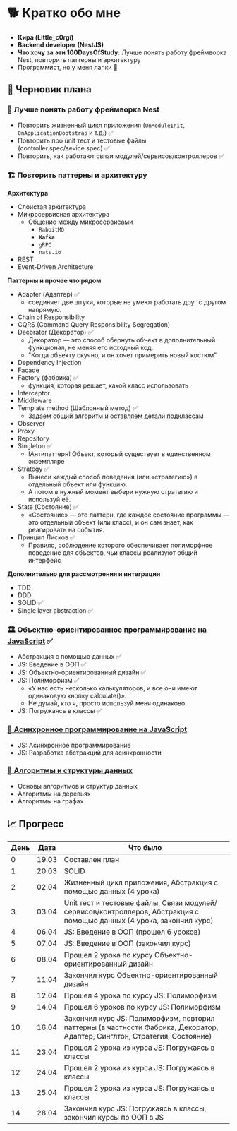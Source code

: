 # 🐕 Кратко обо мне

- **Кира (Little_c0rgi)**
- **Backend developer (NestJS)**
- **Что хочу за эти 100DaysOfStudy**: Лучше понять работу фреймворка Nest, повторить паттерны и архитектуру
- Программист, но у меня лапки 🐾

## 📝 Черновик плана

### 🧠 Лучше понять работу фреймворка Nest

- Повторить жизненный цикл приложения (`OnModuleInit`, `OnApplicationBootstrap` и т.д.) ✅
- Повторить про unit тест и тестовые файлы (controller.spec/sevice.spec) ✅
- Повторить, как работают связи модулей/сервисов/контроллеров ✅

### 🏗️ Повторить паттерны и архитектуру

**Архитектура**

- Слоистая архитектура
- Микросервисная архитектура
  - Общение между микросервисами
    - `RabbitMQ`
    - **`Kafka`**
    - `gRPC`
    - `nats.io`
- REST
- Event-Driven Architecture

**Паттерны и прочее что рядом**

- Adapter (Адаптер) ✅
  - соединяет две штуки, которые не умеют работать друг с другом напрямую.
- Chain of Responsibility
- CQRS (Command Query Responsibility Segregation)
- Decorator (Декоратор) ✅
  - Декоратор — это способ обернуть объект в дополнительный функционал, не меняя его исходный код.
  - "Когда объекту скучно, и он хочет примерить новый костюм"
- Dependency Injection
- Facade
- Factory (фабрика) ✅
  - функция, которая решает, какой класс использовать
- Interceptor
- Middleware
- Template method (Шаблонный метод) ✅
  - Задаем общий алгоритм и оставляем детали подклассам
- Observer
- Proxy
- Repository
- Singleton ✅
  - !Антипаттерн! Объект, который существует в единственном экземпляре
- Strategy ✅
  - Вынеси каждый способ поведения (или «стратегию») в отдельный объект или функцию.
  - А потом в нужный момент выбери нужную стратегию и используй её.
- State (Состояние) ✅
  - «Состояние» — это паттерн, где каждое состояние программы — это отдельный объект (или класс), и он сам знает, как реагировать на события.
- Принцип Лисков ✅
  - Правило, соблюдение которого обеспечивает полиморфное поведение для объектов, чьи классы реализуют общий интерфейс

<!--
Рассмотреть еще эти, убрать лишнее:

Абстрактная фабрика
Мост
Композит
Посредник
Цепочка ответственности
Наблюдатель
Шаблонный метод
Посетитель

Рассмотреть паттерны из этого репозитория
https://github.com/Hexlet/patterns
-->

**Дополнительно для рассмотрения и интеграции**

- TDD
- DDD
- SOLID ✅
- Single layer abstraction ✅

### [🏛️ Объектно-ориентированное программирование на JavaScript](https://ru.hexlet.io/programs/js-oop) ✅

- Абстракция с помощью данных ✅
- JS: Введение в ООП ✅
- JS: Объектно-ориентированный дизайн ✅
- JS: Полиморфизм ✅
  - «У нас есть несколько калькуляторов, и все они имеют одинаковую кнопку calculate()».
  - Не думай, кто я, просто используй меня одинаково.
- JS: Погружаясь в классы ✅

### [🚀 Асинхронное программирование на JavaScript](https://ru.hexlet.io/programs/js-async)

- JS: Асинхронное программирование
- JS: Разработка абстракций для асинхронности

### [🔢 Алгоритмы и структуры данных](https://ru.hexlet.io/programs/algorithms)

- Основы алгоритмов и структур данных
- Алгоритмы на деревьях
- Алгоритмы на графах

## 📈 Прогресс

| День | Дата  | Что было                                                                                                                   |
| ---- | ----- | -------------------------------------------------------------------------------------------------------------------------- |
| 0    | 19.03 | Составлен план                                                                                                             |
| 1    | 20.03 | SOLID                                                                                                                      |
| 2    | 02.04 | Жизненный цикл приложения, Абстракция с помощью данных (4 урока)                                                           |
| 3    | 03.04 | Unit тест и тестовые файлы, Связи модулей/сервисов/контроллеров, Абстракция с помощью данных (4 урока, закончил курс)      |
| 4    | 06.04 | JS: Введение в ООП (прошел 6 уроков)                                                                                       |
| 5    | 07.04 | JS: Введение в ООП (закончил курс)                                                                                         |
| 6    | 08.04 | Прошел 2 урока по курсу Объектно-ориентированный дизайн                                                                    |
| 7    | 11.04 | Закончил курс Объектно-ориентированный дизайн                                                                              |
| 8    | 12.04 | Прошел 4 урока по курсу JS: Полиморфизм                                                                                    |
| 9    | 14.04 | Прошел 6 уроков по курсу JS: Полиморфизм                                                                                   |
| 10   | 16.04 | Закончил курс JS: Полиморфизм, повторил паттерны (в частности Фабрика, Декоратор, Адаптер, Синглтон, Cтратегия, Состояние) |
| 11   | 23.04 | Прошел 2 урока из курса JS: Погружаясь в классы                                                                            |
| 12   | 24.04 | Прошел 2 урока из курса JS: Погружаясь в классы                                                                            |
| 13   | 25.04 | Прошел 2 урока из курса JS: Погружаясь в классы                                                                            |
| 14   | 28.04 | Закончил курс JS: Погружаясь в классы, закончил курсы по ООП в JS                                                          |
